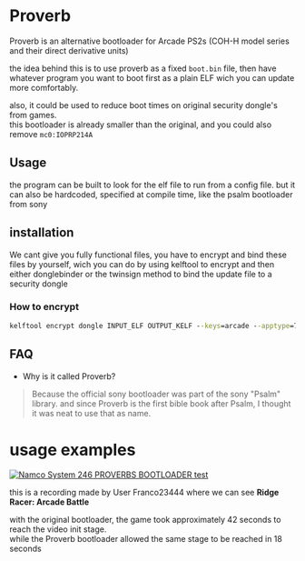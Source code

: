 # Proverb

Proverb is an alternative bootloader for Arcade PS2s (COH-H model series and their direct derivative units)

the idea behind this is to use proverb as a fixed `boot.bin` file, then have whatever program you want to boot first as a plain ELF wich you can update more comfortably.

also, it could be used to reduce boot times on original security dongle's from games.  
this bootloader is already smaller than the original, and you could also remove `mc0:IOPRP214A`


## Usage
the program can be built to look for the elf file to run from a config file. but it can also be hardcoded, specified at compile time, like the psalm bootloader from sony

## installation

We cant give you fully functional files, you have to encrypt and bind these files by yourself, wich you can do by using kelftool to encrypt and then either donglebinder or the twinsign method to bind the update file to a security dongle

### How to encrypt
```cmd
kelftool encrypt dongle INPUT_ELF OUTPUT_KELF --keys=arcade --apptype=7 --mgzone=0x03
```

## FAQ

- Why is it called Proverb?

> Because the official sony bootloader was part of the sony "Psalm" library. and since Proverb is the first bible book after Psalm, I thought it was neat to use that as name.

# usage examples
[![Namco System 246 PROVERBS BOOTLOADER test](https://img.youtube.com/vi/CcfiiEYZP-g/0.jpg)](https://www.youtube.com/watch?v=CcfiiEYZP-g)

this is a recording made by User Franco23444
where we can see **Ridge Racer: Arcade Battle**

with the original bootloader, the game took approximately 42 seconds to reach the video init stage.  
while the Proverb bootloader allowed the same stage to be reached in 18 seconds